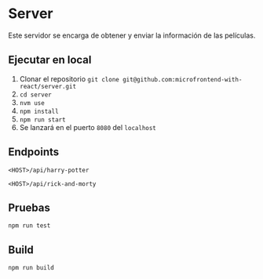 # Server

Este servidor se encarga de obtener y enviar la información de las películas.

## Ejecutar en local

1. Clonar el repositorio `git clone git@github.com:microfrontend-with-react/server.git`
2. `cd server`
3. `nvm use`
4. `npm install`
5. `npm run start`
6. Se lanzará en el puerto `8080` del `localhost`

## Endpoints

`<HOST>/api/harry-potter`

`<HOST>/api/rick-and-morty`

## Pruebas

`npm run test`

## Build

`npm run build`
